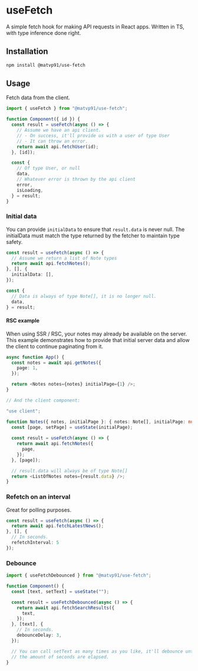 # useFetch

A simple fetch hook for making API requests in React apps. Written in TS, with type inference done right.

## Installation

```sh
npm install @matvp91/use-fetch
```

## Usage

Fetch data from the client.

```ts
import { useFetch } from "@matvp91/use-fetch";

function Component({ id }) {
  const result = useFetch(async () => {
    // Assume we have an api client.
    // - On success, it'll provide us with a user of type User
    // - It can throw an error.
    return await api.fetchUser(id);
  }, [id]);

  const {
    // Of type User, or null
    data,
    // Whatever error is thrown by the api client
    error,
    isLoading,
  } = result;
}
```

### Initial data

You can provide `initialData` to ensure that `result.data` is never null. The initialData must match the type returned by the fetcher to maintain type safety.

```ts
const result = useFetch(async () => {
  // Assume we return a list of Note types
  return await api.fetchNotes();
}, [], {
  initialData: [],
});

const {
  // Data is always of type Note[], it is no longer null.
  data,
} = result;
```

#### RSC example

When using SSR / RSC, your notes may already be available on the server. This example demonstrates how to provide that initial server data and allow the client to continue paginating from it.

```ts
async function App() {
  const notes = await api.getNotes({
    page: 1,
  });

  return <Notes notes={notes} initialPage={1} />;
}

// And the client component:

"use client";

function Notes({ notes, initialPage }: { notes: Note[], initialPage: number ) {
  const [page, setPage] = useState(initialPage);
  
  const result = useFetch(async () => {
    return await api.fetchNotes({
      page,
    });
  }, [page]);

  // result.data will always be of type Note[]
  return <ListOfNotes notes={result.data} />;
}
```

### Refetch on an interval

Great for polling purposes.

```ts
const result = useFetch(async () => {
  return await api.fetchLatestNews();
}, [], {
  // In seconds.
  refetchInterval: 5
});
```

### Debounce

```ts
import { useFetchDebounced } from "@matvp91/use-fetch";

function Component() {
  const [text, setText] = useState("");

  const result = useFetchDebounced(async () => {
    return await api.fetchSearchResults({
      text,
    });
  }, [text], {
    // In seconds.
    debounceDelay: 3,
  });

  // You can call setText as many times as you like, it'll debounce until
  // the amount of seconds are elapsed.
}
```
